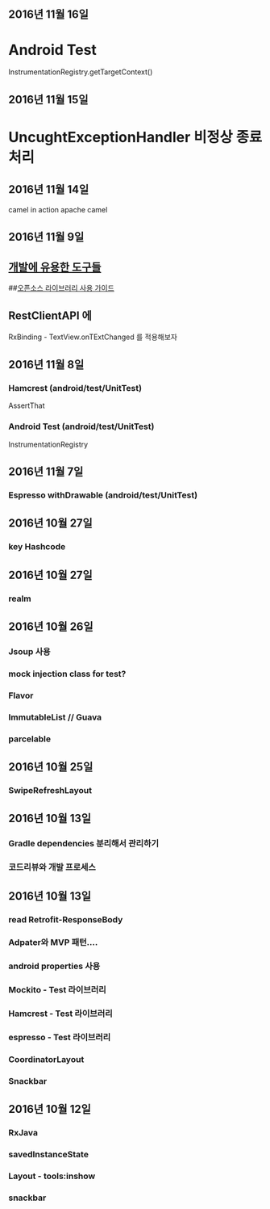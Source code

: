 
## 2016년 11월 16일
# Android Test
InstrumentationRegistry.getTargetContext()

## 2016년 11월 15일
# UncughtExceptionHandler 비정상 종료 처리

## 2016년 11월 14일
camel in action
apache camel


## 2016년 11월 9일
## [개발에 유용한 도구들](http://www.slideshare.net/kingori/ss-68326596)
##[오픈소스 라이브러리 사용 가이드](http://www.slideshare.net/jyte/ss-68249803)
## RestClientAPI 에
RxBinding - TextView.onTExtChanged 를 적용해보자

## 2016년 11월 8일
### Hamcrest (android/test/UnitTest)
AssertThat
### Android Test (android/test/UnitTest)
InstrumentationRegistry

## 2016년 11월 7일
### Espresso withDrawable (android/test/UnitTest)

## 2016년 10월 27일
### key Hashcode

## 2016년 10월 27일
### realm

## 2016년 10월 26일
### Jsoup 사용
### mock injection class for test?
### Flavor
### ImmutableList // Guava
### parcelable

## 2016년 10월 25일
### SwipeRefreshLayout

## 2016년 10월 13일
### Gradle dependencies 분리해서 관리하기
### 코드리뷰와 개발 프로세스

## 2016년 10월 13일
### read Retrofit-ResponseBody
### Adpater와 MVP 패턴....
### android properties 사용
### Mockito - Test 라이브러리
### Hamcrest - Test 라이브러리
### espresso - Test 라이브러리
### CoordinatorLayout
### Snackbar

## 2016년 10월 12일
### RxJava
### savedInstanceState
### Layout - tools:inshow
### snackbar
